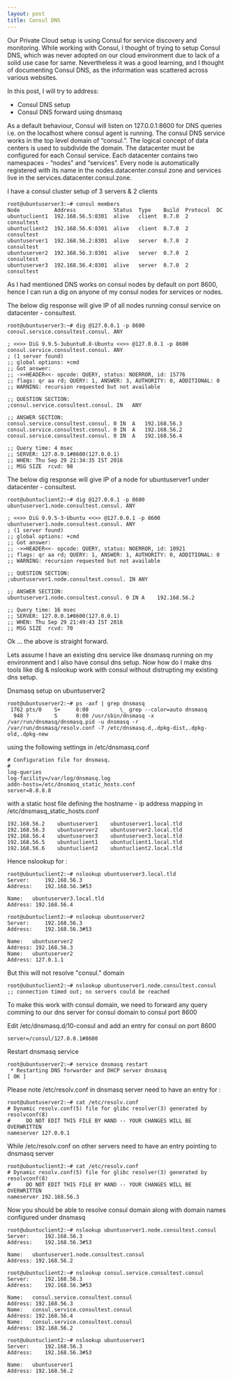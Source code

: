 ```yaml
---
layout: post
title: Consul DNS
---
```


Our Private Cloud setup is using Consul for service discovery and monitoring. While working with Consul, I thought of trying to setup Consul DNS, which was never adopted on our cloud environment due to lack of a solid use case for same. Nevertheless it was a good learning, and I thought of documenting Consul DNS, as the information was scattered across various websites.

In this post, I will try to address: 
* Consul DNS setup 
* Consul DNS forward using dnsmasq

As a default behaviour, Consul will listen on 127.0.0.1:8600 for DNS queries i.e. on the localhost where consul agent is running. The consul DNS service works in the top level domain of “consul.”. The logical concept of data centers is used to subdivide the domain. The datacenter must be configured for each Consul service. Each datacenter contains two namespaces - “nodes” and “services”. Every node is automatically registered with its name in the nodes.datacenter.consul zone and services live in the services.datacenter.consul.zone. 

I have a consul cluster setup of 3 servers & 2 clients

```
root@ubuntuserver3:~# consul members
Node           Address            Status  Type    Build  Protocol  DC
ubuntuclient1  192.168.56.5:8301  alive   client  0.7.0  2         consultest
ubuntuclient2  192.168.56.6:8301  alive   client  0.7.0  2         consultest
ubuntuserver1  192.168.56.2:8301  alive   server  0.7.0  2         consultest
ubuntuserver2  192.168.56.3:8301  alive   server  0.7.0  2         consultest
ubuntuserver3  192.168.56.4:8301  alive   server  0.7.0  2         consultest
```

As I had mentioned DNS works on consul nodes by default on port 8600, hence I can run a dig on anyone of my consul nodes for services or nodes.

The below dig response will give IP of all nodes running consul service on datacenter - consultest.

```
root@ubuntuserver3:~# dig @127.0.0.1 -p 8600 consul.service.consultest.consul. ANY

; <<>> DiG 9.9.5-3ubuntu0.8-Ubuntu <<>> @127.0.0.1 -p 8600 consul.service.consultest.consul. ANY
; (1 server found)
;; global options: +cmd
;; Got answer:
;; ->>HEADER<<- opcode: QUERY, status: NOERROR, id: 15776
;; flags: qr aa rd; QUERY: 1, ANSWER: 3, AUTHORITY: 0, ADDITIONAL: 0
;; WARNING: recursion requested but not available

;; QUESTION SECTION:
;consul.service.consultest.consul. IN	ANY

;; ANSWER SECTION:
consul.service.consultest.consul. 0 IN	A	192.168.56.3
consul.service.consultest.consul. 0 IN	A	192.168.56.2
consul.service.consultest.consul. 0 IN	A	192.168.56.4

;; Query time: 4 msec
;; SERVER: 127.0.0.1#8600(127.0.0.1)
;; WHEN: Thu Sep 29 21:34:35 IST 2016
;; MSG SIZE  rcvd: 98
```

The below dig response will give IP of a node for ubuntuserver1 under datacenter - consultest.

```
root@ubuntuclient2:~# dig @127.0.0.1 -p 8600 ubuntuserver1.node.consultest.consul. ANY

; <<>> DiG 9.9.5-3-Ubuntu <<>> @127.0.0.1 -p 8600 ubuntuserver1.node.consultest.consul. ANY
; (1 server found)
;; global options: +cmd
;; Got answer:
;; ->>HEADER<<- opcode: QUERY, status: NOERROR, id: 10921
;; flags: qr aa rd; QUERY: 1, ANSWER: 1, AUTHORITY: 0, ADDITIONAL: 0
;; WARNING: recursion requested but not available

;; QUESTION SECTION:
;ubuntuserver1.node.consultest.consul. IN ANY

;; ANSWER SECTION:
ubuntuserver1.node.consultest.consul. 0	IN A	192.168.56.2

;; Query time: 16 msec
;; SERVER: 127.0.0.1#8600(127.0.0.1)
;; WHEN: Thu Sep 29 21:49:43 IST 2016
;; MSG SIZE  rcvd: 70
```

Ok ... the above is straight forward.

Lets assume I have an existing dns service like dnsmasq running on my environment and I also have consul dns setup. Now how do I make dns tools like dig & nslookup work with consul without distrupting my existing dns setup.

Dnsmasq setup on ubuntuserver2

```
root@ubuntuserver2:~# ps -axf | grep dnsmasq
 1762 pts/0    S+     0:00          \_ grep --color=auto dnsmasq
  948 ?        S      0:00 /usr/sbin/dnsmasq -x /var/run/dnsmasq/dnsmasq.pid -u dnsmasq -r /var/run/dnsmasq/resolv.conf -7 /etc/dnsmasq.d,.dpkg-dist,.dpkg-old,.dpkg-new
```
  
using the following settings in /etc/dnsmasq.conf 

```
# Configuration file for dnsmasq.
#
log-queries
log-facility=/var/log/dnsmasq.log
addn-hosts=/etc/dnsmasq_static_hosts.conf
server=8.8.8.8
```

with a static host file defining the hostname - ip address mapping in /etc/dnsmasq_static_hosts.conf

```
192.168.56.2    ubuntuserver1    ubuntuserver1.local.tld
192.168.56.3    ubuntuserver2    ubuntuserver2.local.tld
192.168.56.4    ubuntuserver3    ubuntuserver3.local.tld
192.168.56.5    ubuntuclient1    ubuntuclient1.local.tld
192.168.56.6    ubuntuclient2    ubuntuclient2.local.tld
```

Hence nslookup for :

```
root@ubuntuclient2:~# nslookup ubuntuserver3.local.tld
Server:		192.168.56.3
Address:	192.168.56.3#53

Name:	ubuntuserver3.local.tld
Address: 192.168.56.4

root@ubuntuclient2:~# nslookup ubuntuserver2
Server:		192.168.56.3
Address:	192.168.56.3#53

Name:	ubuntuserver2
Address: 192.168.56.3
Name:	ubuntuserver2
Address: 127.0.1.1
```

But this will not resolve "consul." domain 

```
root@ubuntuclient2:~# nslookup ubuntuserver1.node.consultest.consul
;; connection timed out; no servers could be reached
```

To make this work with consul domain, we need to forward any query comming to our dns server for consul domain to consul port 8600

Edit /etc/dnsmasq.d/10-consul and add an entry for consul on port 8600

```
server=/consul/127.0.0.1#8600
```

Restart dnsmasq service 

```
root@ubuntuserver2:~# service dnsmasq restart
 * Restarting DNS forwarder and DHCP server dnsmasq                          [ OK ]
```

Please note /etc/resolv.conf in dnsmasq server need to have an entry for :

```
root@ubuntuserver2:~# cat /etc/resolv.conf 
# Dynamic resolv.conf(5) file for glibc resolver(3) generated by resolvconf(8)
#     DO NOT EDIT THIS FILE BY HAND -- YOUR CHANGES WILL BE OVERWRITTEN
nameserver 127.0.0.1
```

While /etc/resolv.conf on other servers need to have an entry pointing to dnsmasq server

```
root@ubuntuclient2:~# cat /etc/resolv.conf 
# Dynamic resolv.conf(5) file for glibc resolver(3) generated by resolvconf(8)
#     DO NOT EDIT THIS FILE BY HAND -- YOUR CHANGES WILL BE OVERWRITTEN
nameserver 192.168.56.3
```

Now you should be able to resolve consul domain along with domain names configured under dnsmasq

```
root@ubuntuclient2:~# nslookup ubuntuserver1.node.consultest.consul
Server:		192.168.56.3
Address:	192.168.56.3#53

Name:	ubuntuserver1.node.consultest.consul
Address: 192.168.56.2

root@ubuntuclient2:~# nslookup consul.service.consultest.consul
Server:		192.168.56.3
Address:	192.168.56.3#53

Name:	consul.service.consultest.consul
Address: 192.168.56.3
Name:	consul.service.consultest.consul
Address: 192.168.56.4
Name:	consul.service.consultest.consul
Address: 192.168.56.2

root@ubuntuclient2:~# nslookup ubuntuserver1
Server:		192.168.56.3
Address:	192.168.56.3#53

Name:	ubuntuserver1
Address: 192.168.56.2
```




                             


